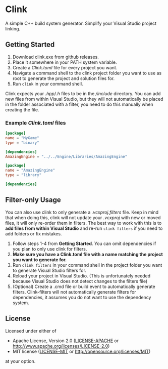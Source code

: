 # Clink
A simple C++ build system generator. Simplify your Visual Studio project linking.

## Getting Started
1. Download clink.exe from github releases.
2. Place it somewhere in your PATH system variable.
3. Create a *Clink.toml* file for every project you want.
4. Navigate a command shell to the clink project folder you want to use as root
    to generate the project and solution files for.
5. Run `clink` in your command shell.

Clink expects your *.hpp*/*.h* files to be in the */include* directory. You can
add new files from within Visual Studio, but they will not automatically be
placed in the folder associated with a filter, you need to do this manually when
creating the file.

### Example *Clink.toml* files
```toml
[package]
name = "MyGame"
type = "binary"

[dependencies]
AmazingEngine = "../../Engine/Libraries/AmazingEngine"
```

```toml
[package]
name = "AmazingEngine"
type = "library"

[dependencies]
```

## Filter-only Usage
You can also use clink to only generate a *.vcxproj.filters* file. Keep in mind
that when doing this, clink will not update your *.vcxproj* with new or moved
files, it will only re-order them in filters. The best way to work with this is
to **add files from within Visual Studio** and re-run `clink filters` if you
need to add folders or fix mistakes.

1. Follow steps 1-4 from **Getting Started**. You can omit dependencies if you
    plan to only use clink for filters.
2. **Make sure you have a Clink.toml file with a name matching the project you
    want to generate for.**
3. Run `clink filters` in your command shell in the project folder you want to
    generate Visual Studio filters for.
4. Reload your project in Visual Studio. (This is unfortunately needed because
    Visual Studio does not detect changes to the filters file)
5. (Optional) Create a .cmd file or build event to automatically generate
    filters. Clink-filters will not automatically generate filters for
    dependencies, it assumes you do not want to use the dependency system.

## License
Licensed under either of
 * Apache License, Version 2.0 ([LICENSE-APACHE](LICENSE-APACHE) or http://www.apache.org/licenses/LICENSE-2.0)
 * MIT license ([LICENSE-MIT](LICENSE-MIT) or http://opensource.org/licenses/MIT)

at your option.
